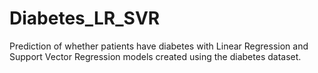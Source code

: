 # Diabetes_LR_SVR
Prediction of whether patients have diabetes with Linear Regression and Support Vector Regression models created using the diabetes dataset.
